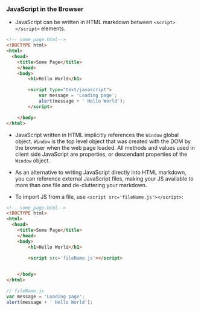 ### JavaScript in the Browser
* JavaScript can be written in HTML markdown between `<script></script>` elements.
  
```html
<!-- some_page.html-->
<!DOCTYPE html>
<html>
  <head>
    <title>Some Page</title>
    </head>
    <body>
        <h1>Hello World</h1>

        <script type="text/javascript">
        	var message = 'Loading page';
            alert(message + ' Hello World');
        </script>

    </body>
</html>
```
  
* JavaScript written in HTML implicitly references the `Window` global object. `Window` is the top level object that was created with the DOM by the browser when the web page loaded. All methods and values used in client side JavaScript are properties, or descendant properties of the `Window` object.
  
* As an alternative to writing JavaScript directly into HTML markdown, you can reference external JavaScript files, making your JS available to more than one file and de-cluttering your markdown.
  
* To import JS from a file, use `<script src='fileName.js'></script>`:
  
```html
<!-- some_page.html-->
<!DOCTYPE html>
<html>
  <head>
    <title>Some Page</title>
    </head>
    <body>
        <h1>Hello World</h1>

        <script src='fileName.js'></script>
        	

    </body>
</html>
```
```javascript
// fileName.js
var message = 'Loading page';
alert(message + ' Hello World');
```
  
